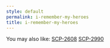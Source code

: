 ```yaml
---
style: default
permalink: i-remember-my-heroes
title: i-remember-my-heroes
---
```

You may also like:
[SCP-2608](http://scp-wiki.net/scp-2608)
[SCP-2990](http://scp-wiki.net/scp-2990)